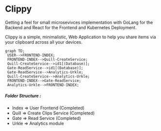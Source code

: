 # Clippy
Getting a feel for small microsevivces implementation with GoLang for the Backend and React for the Frontend and Kubernetes Deployment.

Clippy is a simple, minimalistic, Web Application to help you share items via your clipboard across all your devices.

```mermaid
graph TD;  
 USER-->FRONTEND-INDEX;
 FRONTEND-INDEX-->Quill-CreateService;
 Quill-CreateService-->id1[(Database)];
 Gate-ReadService-->id1[(Database)];
 Gate-ReadService-->Analytics-Urkle;
 Quill-CreateService-->Analytics-Urkle;
 FRONTEND-INDEX-->Gate-ReadService;
 Analytics-Urkle-->FRONTEND-INDEX;
```

##### Folder Structure :
-  Index => User Frontend (Completed)
-  Quill => Create Clips Service (Completed)
-  Gate => Read Service (Completed)
-  Urkle => Analytics module